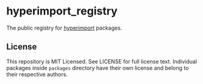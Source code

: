 # hyperimport_registry

The public registry for [hyperimport](https://github.com/tr1ckydev/hyperimport) packages.

## License

This repository is MIT Licensed. See LICENSE for full license text. Individual packages inside `packages` directory have their own license and belong to their respective authors.
